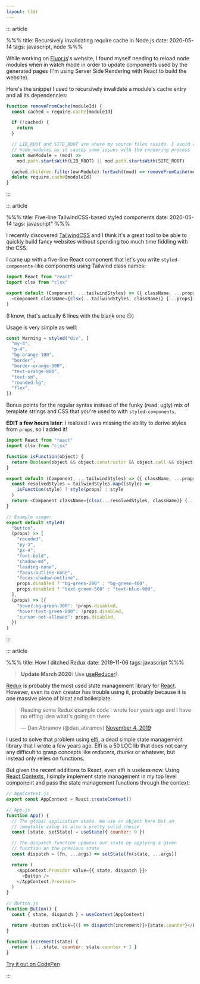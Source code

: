 ```yaml
---
layout: tldr
---
```


::: article

%%%
title: Recursively invalidating require cache in Node.js
date: 2020-05-14
tags: javascript, node
%%%

While working on [Fluor.js][fluor]'s website, I found myself needing to reload
node modules when in watch mode in order to update components used by the
generated pages (I'm using Server Side Rendering with React to build the
website).

Here's the snippet I used to recursively invalidate a module's cache entry and
all its dependencies:

```js
function removeFromCache(moduleId) {
  const cached = require.cache[moduleId]

  if (!cached) {
    return
  }

  // LIB_ROOT and SITE_ROOT are where my source files reside. I avoid reloading
  // node_modules as it causes some issues with the rendering process
  const ownModule = (mod) =>
    mod.path.startsWith(LIB_ROOT) || mod.path.startsWith(SITE_ROOT)

  cached.children.filter(ownModule).forEach((mod) => removeFromCache(mod.id))
  delete require.cache[moduleId]
}
```

:::

::: article

%%%
title: Five-line TailwindCSS-based styled components
date: 2020-05-14
tags: javascript"
%%%

I recently discovered [TailwindCSS][tailwind] and I think it's a great tool to
be able to quickly build fancy websites without spending too much time fiddling
with the CSS.

I came up with a five-line React component that let's you write
`styled-components`-like components using Tailwind class names:

```js
import React from "react"
import clsx from "clsx"

export default (Component, ...tailwindStyles) => ({ className, ...props }) => (
  <Component className={clsx(...tailwindStyles, className)} {...props} />
)
```

(I know, that's actually 6 lines with the blank one 😏)

Usage is very simple as well:

```js
const Warning = styled("div", [
  "my-4",
  "p-4",
  "bg-orange-100",
  "border",
  "border-orange-300",
  "text-orange-800",
  "text-sm",
  "rounded-lg",
  "flex",
])
```

Bonus points for the regular syntax instead of the funky (read: ugly) mix of
template strings and CSS that you're used to with `styled-components`.

**EDIT a few hours later**: I realized I was missing the ability to derive
styles from `props`, so I added it!

```js
import React from "react"
import clsx from "clsx"

function isFunction(object) {
  return Boolean(object && object.constructor && object.call && object.apply)
}

export default (Component, ...tailwindStyles) => ({ className, ...props }) => {
  const resolvedStyles = tailwindStyles.map((style) =>
    isFunction(style) ? style(props) : style
  )
  return <Component className={clsx(...resolvedStyles, className)} {...props} />
}

// Example usage:
export default styled(
  "button",
  (props) => [
    "rounded",
    "py-3",
    "px-4",
    "font-bold",
    "shadow-md",
    "leading-none",
    "focus:outline-none",
    "focus:shadow-outline",
    props.disabled ? "bg-green-200" : "bg-green-400",
    props.disabled ? "text-green-500" : "text-blue-900",
  ],
  (props) => ({
    "hover:bg-green-300": !props.disabled,
    "hover:text-green-800": !props.disabled,
    "cursor-not-allowed": props.disabled,
  })
)
```

:::

::: article

%%%
title: How I ditched Redux
date: 2019-11-06
tags: javascript
%%%

<blockquote class="update">
<strong>Update March 2020:</strong> Use <a href="https://reactjs.org/docs/hooks-reference.html#usereducer">useReducer</a>!
</blockquote>

[Redux][redux] is probably the most used state management library for
[React][react]. However, even its own creator has trouble using it, probably
because it is one massive piece of bloat and boilerplate.

<blockquote class="twitter-tweet"><p lang="en" dir="ltr">Reading some Redux example code I wrote four years ago and I have no effing idea what&#39;s going on there</p>&mdash; Dan Abramov (@dan_abramov) <a href="https://twitter.com/dan_abramov/status/1191487232038883332?ref_src=twsrc%5Etfw">November 4, 2019</a></blockquote> <script async src="https://platform.twitter.com/widgets.js" charset="utf-8"></script>

I used to solve that problem using [elfi][elfi], a dead simple state management
library that I wrote a few years ago. Elfi is a 50 LOC lib that does not carry
any difficult to grasp concepts like _reducers_, _thunks_ or whatever, but
instead only relies on functions.

But given the recent additions to React, even elfi is useless now. Using [React
Contexts][react:contexts], I simply implement state management in my top level
component and pass the state management functions through the context:

```javascript
// AppContext.js
export const AppContext = React.createContext()

// App.js
function App() {
  // The global application state. We use an object here but an
  // immutable value is also a pretty solid choice
  const [state, setState] = useState({ counter: 0 })

  // The dispatch function updates our state by applying a given
  // function on the previous state
  const dispatch = (fn, ...args) => setState(fn(state, ...args))

  return (
    <AppContext.Provider value={{ state, dispatch }}>
      <Button />
    </AppContext.Provider>
  )
}

// Button.js
function Button() {
  const { state, dispatch } = useContext(AppContext)

  return <button onClick={() => dispatch(increment)}>{state.counter}</button>
}

function increment(state) {
  return { ...state, counter: state.counter + 1 }
}
```

[Try it out on CodePen](https://codepen.io/madx/pen/LYYmzqK)

:::

[elfi]: https://github.com/madx/elfi
[fluor]: https://fluorjs.github.io
[react:contexts]: https://reactjs.org/docs/context.html
[react]: https://reactjs.org/
[redux]: https://redux.js.org/
[tailwind]: https://tailwindcss.com/

